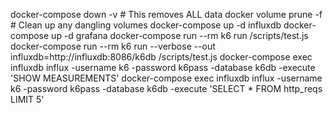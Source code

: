 
docker-compose down -v  # This removes ALL data
docker volume prune -f  # Clean up any dangling volumes
docker-compose up -d influxdb
docker-compose up -d grafana
docker-compose run --rm k6 run /scripts/test.js
docker-compose run --rm k6 run --verbose --out influxdb=http://influxdb:8086/k6db  /scripts/test.js
docker-compose exec influxdb influx -username k6 -password k6pass -database k6db -execute 'SHOW MEASUREMENTS'
docker-compose exec influxdb influx -username k6 -password k6pass -database k6db   -execute 'SELECT * FROM http_reqs LIMIT 5'
